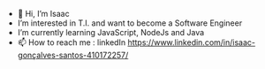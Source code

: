 - 👋 Hi, I’m Isaac
-  I’m interested in T.I. and want to become a Software Engineer
-  I’m currently learning JavaScript, NodeJs and Java
- 📫 How to reach me : linkedIn https://www.linkedin.com/in/isaac-gonçalves-santos-410172257/
